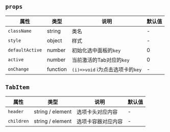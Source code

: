 ## `props`
属性|类型|说明|默认值
---|---|---|---
`className` | string | 类名 | -
`style` | object | 样式 | - 
`defaultActive` | number | 初始化选中面板的`key` | 0
`active` | number | 当前激活的Tab对应的`key` | 0
`onChange` | function | `(i)=>void` i为点击选项卡的`key` | -

## `TabItem`
属性|类型|说明|默认值
---|---|---|---
`header` | string / element | 选项卡头对应内容 | -
`children` | string / element | 选项卡容器对应内容 | -
